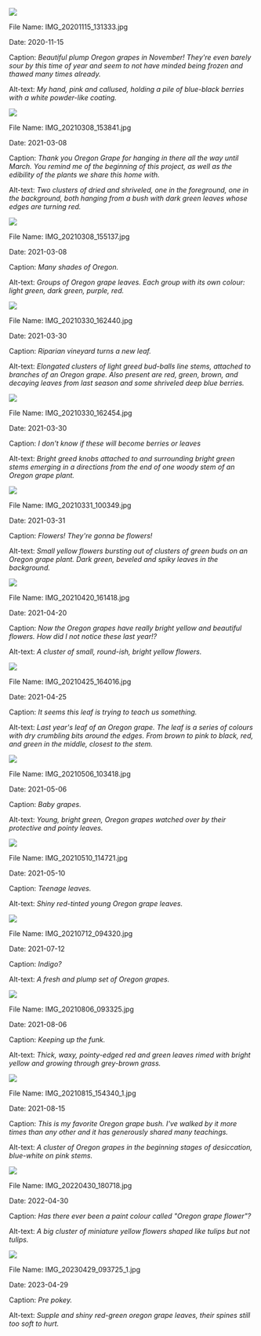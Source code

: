 ![](https://raw.githubusercontent.com/deniledam/thesis-images-2020/main/IMG_20201115_131333.jpg)

File Name: IMG_20201115_131333.jpg

Date: 2020-11-15

Caption: *Beautiful plump Oregon grapes in November! They're even barely sour by this time of year and seem to not have minded being frozen and thawed many times already.*

Alt-text: *My hand, pink and callused, holding a pile of blue-black berries with a white powder-like coating.*

![](https://raw.githubusercontent.com/deniledam/thesis-images-2021/main/IMG_20210308_153841.jpg)

File Name: IMG_20210308_153841.jpg

Date: 2021-03-08

Caption: *Thank you Oregon Grape for hanging in there all the way until March. You remind me of the beginning of this project, as well as the edibility of the plants we share this home with.*

Alt-text: *Two clusters of dried and shriveled, one in the foreground, one in the background, both hanging from a bush with dark green leaves whose edges are turning red.*

![](https://raw.githubusercontent.com/deniledam/thesis-images-2021/main/IMG_20210308_155137.jpg)

File Name: IMG_20210308_155137.jpg

Date: 2021-03-08

Caption: *Many shades of Oregon.*

Alt-text: *Groups of Oregon grape leaves. Each group with its own colour: light green, dark green, purple, red.*

![](https://raw.githubusercontent.com/deniledam/thesis-images-2021/main/IMG_20210330_162440.jpg)

File Name: IMG_20210330_162440.jpg

Date: 2021-03-30

Caption: *Riparian vineyard turns a new leaf.*

Alt-text: *Elongated clusters of light greed bud-balls line stems, attached to branches of an Oregon grape. Also present are red, green, brown, and decaying leaves from last season and some shriveled deep blue berries.*

![](https://raw.githubusercontent.com/deniledam/thesis-images-2021/main/IMG_20210330_162454.jpg)

File Name: IMG_20210330_162454.jpg

Date: 2021-03-30

Caption: *I don't know if these will become berries or leaves*

Alt-text: *Bright greed knobs attached to and surrounding bright green stems emerging in a  directions from the end of one woody stem of an Oregon grape plant.*

![](https://raw.githubusercontent.com/deniledam/thesis-images-2021/main/IMG_20210331_100349.jpg)

File Name: IMG_20210331_100349.jpg

Date: 2021-03-31

Caption: *Flowers! They're gonna be flowers!*

Alt-text: *Small yellow flowers bursting out of clusters of green buds on an Oregon grape plant. Dark green, beveled and spiky leaves in the background.*

![](https://raw.githubusercontent.com/deniledam/thesis-images-2021/main/IMG_20210420_161418.jpg)

File Name: IMG_20210420_161418.jpg

Date: 2021-04-20

Caption: *Now the Oregon grapes have really bright yellow and beautiful flowers. How did I not notice these last year!?*

Alt-text: *A cluster of small, round-ish, bright yellow flowers.*

![](https://raw.githubusercontent.com/deniledam/thesis-images-2021/main/IMG_20210425_164016.jpg)

File Name: IMG_20210425_164016.jpg

Date: 2021-04-25

Caption: *It seems this leaf is trying to teach us something.*

Alt-text: *Last year's leaf of an Oregon grape. The leaf is a series of colours with dry crumbling bits around the edges. From brown to pink to black, red, and green in the middle, closest to the stem.*

![](https://raw.githubusercontent.com/deniledam/thesis-images-2021/main/IMG_20210506_103418.jpg)

File Name: IMG_20210506_103418.jpg

Date: 2021-05-06

Caption: *Baby grapes.*

Alt-text: *Young, bright green, Oregon grapes watched over by their protective and pointy leaves.*

![](https://raw.githubusercontent.com/deniledam/thesis-images-2021/main/IMG_20210510_114721.jpg)

File Name: IMG_20210510_114721.jpg

Date: 2021-05-10

Caption: *Teenage leaves.*

Alt-text: *Shiny red-tinted young Oregon grape leaves.*

![](https://raw.githubusercontent.com/deniledam/thesis-images-2021/main/IMG_20210712_094320.jpg)

File Name: IMG_20210712_094320.jpg

Date: 2021-07-12

Caption: *Indigo?*

Alt-text: *A fresh and plump set of Oregon grapes.*

![](https://raw.githubusercontent.com/deniledam/thesis-images-2021/main/IMG_20210806_093325.jpg)

File Name: IMG_20210806_093325.jpg

Date: 2021-08-06

Caption: *Keeping up the funk.*

Alt-text: *Thick, waxy, pointy-edged red and green leaves rimed with bright yellow and growing through grey-brown grass.*

![](https://raw.githubusercontent.com/deniledam/thesis-images-2021/main/IMG_20210815_154340_1.jpg)

File Name: IMG_20210815_154340_1.jpg

Date: 2021-08-15

Caption: *This is my favorite Oregon grape bush. I've walked by it more times than any other and it has generously shared many teachings.*

Alt-text: *A cluster of Oregon grapes in the beginning stages of desiccation, blue-white on pink stems.*

![](https://raw.githubusercontent.com/deniledam/thesis-images-2022/main/IMG_20220430_180718.jpg)

File Name: IMG_20220430_180718.jpg

Date: 2022-04-30

Caption: *Has there ever been a paint colour called "Oregon grape flower"?*

Alt-text: *A big cluster of miniature yellow flowers shaped like tulips but not tulips.*

![](https://raw.githubusercontent.com/deniledam/thesis-images-2023/main/IMG_20230429_093725_1.jpg)

File Name: IMG_20230429_093725_1.jpg

Date: 2023-04-29

Caption: *Pre pokey.*

Alt-text: *Supple and shiny red-green oregon grape leaves, their spines still too soft to hurt.*

